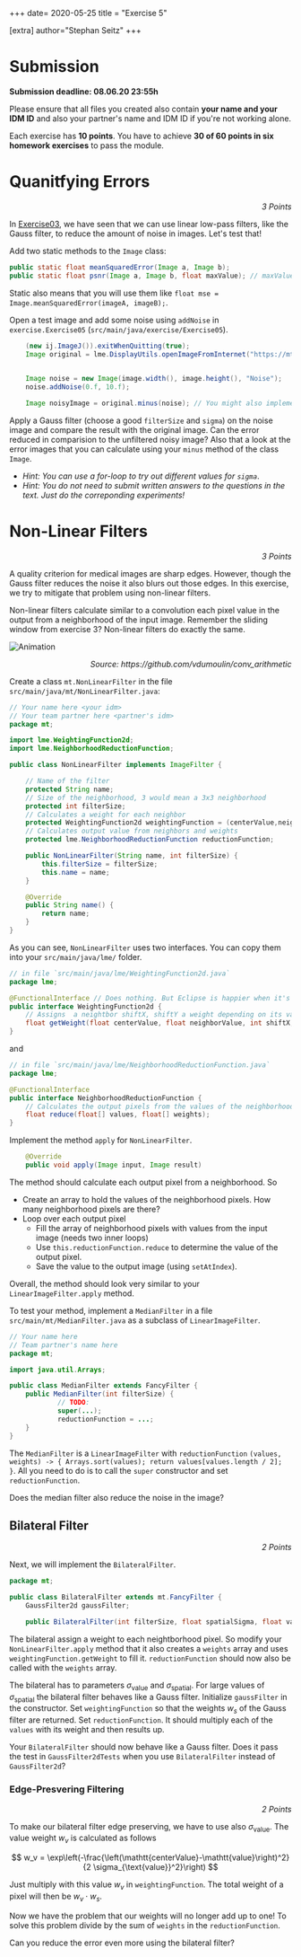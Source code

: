 +++
date= 2020-05-25
title = "Exercise 5"

[extra]
author="Stephan Seitz"
+++

# Submission

**Submission deadline: 08.06.20 23:55h**

Please ensure that all files you created also contain **your name and your IDM ID** and also your partner's name and IDM ID if you're not working alone.

Each exercise has **10 points**. You have to achieve **30 of 60 points in six homework exercises** to pass the module.

# Quanitfying Errors

<P align="right"><i>3 Points</i>

In [Exercise03](../exercise03), we have seen that we can use linear low-pass filters, like the Gauss filter, to reduce 
the amount of noise in images. Let's test that!

Add two static methods to the `Image` class:

```java
public static float meanSquaredError(Image a, Image b);
public static float psnr(Image a, Image b, float maxValue); // maxValue is 255 for PNG images
```
<!--Take adavatage of the fact that you already implemented a `minus` method.-->
Static also means that you will use them like `float mse = Image.meanSquaredError(imageA, imageB);`.

Open a test image and add some noise using `addNoise` in `exercise.Exercise05` (`src/main/java/exercise/Exercise05`).

```java
    (new ij.ImageJ()).exitWhenQuitting(true);
    Image original = lme.DisplayUtils.openImageFromInternet("https://mt2-erlangen.github.io/shepp_logan.png", ".png");

    
    Image noise = new Image(image.width(), image.height(), "Noise");
    noise.addNoise(0.f, 10.f);

    Image noisyImage = original.minus(noise); // You might also implement your own `plus` ;-)
```

Apply a Gauss filter (choose a good `filterSize` and `sigma`) on the noise image and compare the result with the original image.
Can the error reduced in comparision to the unfiltered noisy image? Also that a look at the error images that you can
calculate using your `minus` method of the class `Image`.

- *Hint: You can use a for-loop to try out different values for `sigma`*.
- *Hint: You do not need to submit written answers to the questions in the text. Just do the correponding experiments!*

# Non-Linear Filters

<P align="right"><i>3 Points</i>

A quality criterion for medical images are sharp edges.
However, though the Gauss filter reduces the noise it also blurs out those edges.
In this exercise, we try to mitigate that problem using non-linear filters.

Non-linear filters calculate similar to a convolution each pixel value in the output from a neighborhood of the
input image. Remember the sliding window from exercise 3? Non-linear filters do exactly the same.

![Animation](https://raw.githubusercontent.com/vdumoulin/conv_arithmetic/master/gif/same_padding_no_strides.gif)

<P align="right"><i>Source: https://github.com/vdumoulin/conv_arithmetic</i>

Create a class `mt.NonLinearFilter` in the file `src/main/java/mt/NonLinearFilter.java`:

```java
// Your name here <your idm>
// Your team partner here <partner's idm>
package mt;

import lme.WeightingFunction2d;
import lme.NeighborhoodReductionFunction;

public class NonLinearFilter implements ImageFilter {

    // Name of the filter
    protected String name; 
    // Size of the neighborhood, 3 would mean a 3x3 neighborhood
    protected int filterSize;
    // Calculates a weight for each neighbor
    protected WeightingFunction2d weightingFunction = (centerValue,neighborValue,x,y) -> 1.f;
    // Calculates output value from neighbors and weights
    protected lme.NeighborhoodReductionFunction reductionFunction;

    public NonLinearFilter(String name, int filterSize) {
        this.filterSize = filterSize;
        this.name = name;
    }

    @Override
    public String name() {
        return name;
    }
}
```

As you can see, `NonLinearFilter` uses two interfaces. You can copy them into your `src/main/java/lme/` folder.

```java
// in file `src/main/java/lme/WeightingFunction2d.java`
package lme;

@FunctionalInterface // Does nothing. But Eclipse is happier when it's there.
public interface WeightingFunction2d {
    // Assigns  a neightbor shiftX, shiftY a weight depending on its value and the value of the center pixel
    float getWeight(float centerValue, float neighborValue, int shiftX, int shiftY);
}
```
and
```java
// in file `src/main/java/lme/NeighborhoodReductionFunction.java`
package lme;

@FunctionalInterface
public interface NeighborhoodReductionFunction {
    // Calculates the output pixels from the values of the neighborhood pixels and their weight
    float reduce(float[] values, float[] weights);
}
```

Implement the method `apply` for `NonLinearFilter`.

```java
    @Override
    public void apply(Image input, Image result)
```

The method should calculate each output pixel from a neighborhood. So

- Create an array to hold the values of the neighborhood pixels. How many neighborhood pixels are there?
- Loop over each output pixel
    - Fill the array of neighborhood pixels with values from the input image (needs two inner loops)
    - Use `this.reductionFunction.reduce` to determine the value of the output pixel.
    - Save the value to the output image (using `setAtIndex`).

Overall, the method should look very similar to your `LinearImageFilter.apply` method.

To test your method, implement a `MedianFilter` in a file `src/main/mt/MedianFilter.java` as a subclass of `LinearImageFilter`.

```java
// Your name here
// Team partner's name here
package mt;

import java.util.Arrays;

public class MedianFilter extends FancyFilter {
	public MedianFilter(int filterSize) {
            // TODO:
            super(...);
            reductionFunction = ...;
	}
}
```
The `MedianFilter` is a `LinearImageFilter` with
`reductionFunction` `(values, weights) -> { Arrays.sort(values); return values[values.length / 2]; }`.
All you need to do is to call the `super` constructor and set `reductionFunction`.

Does the median filter also reduce the noise in the image?

## Bilateral Filter

<P align="right"><i>2 Points</i>

Next, we will implement the `BilateralFilter`.

```java
package mt;

public class BilateralFilter extends mt.FancyFilter {
    GaussFilter2d gaussFilter;

    public BilateralFilter(int filterSize, float spatialSigma, float valueSigma)
```

The bilateral assign a weight to each neightborhood pixel.
So modify your `NonLinearFilter.apply` method that it also creates a `weights` array and uses `weightingFunction.getWeight` to
fill it. `reductionFunction` should now also be called with the `weights` array.

The bilateral has to parameters $\sigma_{\text{value}}$ and $\sigma_{\text{spatial}}$.
For large values of $\sigma_{\text{spatial}}$ the bilateral filter behaves like a Gauss filter.
Initialize `gaussFilter` in the constructor. Set `weightingFunction` so that the weights $w_s$ of the Gauss filter are returned.
Set `reductionFunction`. It should multiply each of the `values` with its weight and then results up.

Your `BilateralFilter` should now behave like a Gauss filter. Does it pass the test in `GaussFilter2dTests` when you
use `BilateralFilter` instead of `GaussFilter2d`?


### Edge-Presvering Filtering

<P align="right"><i>2 Points</i>

To make our bilateral filter edge preserving, we have to use also $\sigma_{\text{value}}$.
The value weight $w_v$ is calculated as follows

$$ w_v = \exp\left(-\frac{\left(\mathtt{centerValue}-\mathtt{value}\right)^2}{2 \sigma_{\text{value}}^2}\right) $$

Just multiply with this value $w_v$ in `weightingFunction`. The total weight of a pixel will then be $w_v \cdot w_s$.

Now we have the problem that our weights will no longer add up to one! To solve this problem divide by the sum of `weights`
in the `reductionFunction`.

Can you reduce the error even more using the bilateral filter?


<!--Java unzip: https://www.journaldev.com/960/java-unzip-file-example-->
<!--https://services.cancerimagingarchive.net/services/v3/TCIA/query/getImage?SeriesInstanceUID=1.3.6.1.4.1.14519.5.2.1.2857.5885.605148569068237074211642729801-->

<!--```java-->
<!--public float power();    // Mean of the squared signal values-->
<!--public float powerDb();  // 10 * Math.log(power)-->
<!--```-->

<!--The power of a signal is calculated like the mean value. Except that you calculate the mean of the squared singal values.-->
<!--You can calculate the mean squared error like that-->

<!--```java-->
<!--Image errorImage = original - noisy;         // original and noisy are of type mt.Image-->
<!--float meanSquaredError = errorImage.power(); //-->
<!--```-->

<!--```java-->
<!--public float power();    // Mean of the squared signal values-->
<!--public float powerDb();  // 10 * Math.log(power)-->
<!--```-->
